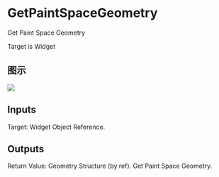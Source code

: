 # GetPaintSpaceGeometry

Get Paint Space Geometry

Target is Widget

## 图示

![]($-20221218-21344150.png)

## Inputs

Target: Widget Object Reference.  

## Outputs

Return Value: Geometry Structure (by ref). Get Paint Space Geometry.

